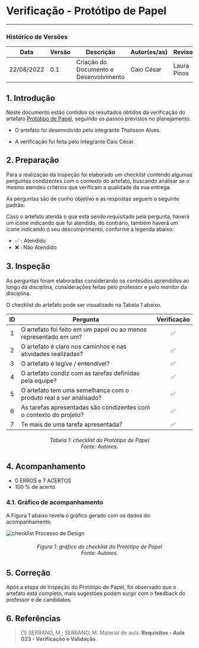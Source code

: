 # Verificação - Protótipo de Papel
***

### Histórico de Versões

**Data** | **Versão** | **Descrição** | **Autor(es/as)** | **Revisor** |
--- | --- | --- | --- | --- |
22/08/2022 | 0.1 | Criação do Documento e Desenvolvimento | Caio César | Laura Pinos 

## 1. Introdução

Neste documento estão contidos os resultados obtidos da verificação do artefato [Protótipo de Papel](../designAvalEDesenv/prototPapel), seguindo os passos previstos no planejamento.

* O artefato foi desenvolvido pelo integrante Thalisson Alves.

* A verificação foi feita pelo integrante Caio César.


## 2. Preparação

Para a realização da Inspeção foi elaborado um checklist contendo algumas perguntas condizentes com o contexto do artefato, buscando analisar se o mesmo atendeu critérios que verificam a qualidade da sua entrega.

As perguntas são de cunho objetivo e as respostas seguem o seguinte padrão:

Caso o artefato atenda o que está sendo requisitado pela pergunta, haverá um ícone indicando que foi atendido, do contrário, também haverá um ícone indicando o seu descumprimento, conforme a legenda abaixo:

- ✅ : Atendido
- ❌ : Não Atendido

## 3. Inspeção

As perguntas foram elaboradas considerando os conteúdos aprendidos ao longo da disciplina, considerações feitas pelo professor e pelo monitor da disciplina.

O checklist do artefato pode ser visualizado na Tabela 1 abaixo.

|ID|Pergunta| Verificação |
|:---:|-------------|:--------:|
| 1 | O artefato foi feito em um papel ou ao menos representado em um? | ✅ |
| 2 | O artefato é claro nos caminhos e nas atividades realizadas? | ✅ |
| 3 | O artefato é legíve / entendível? | ✅ |
| 4 | O artefato condiz com as tarefas definidas pela equipe? | ✅ |
| 5 | O artefato tem uma semelhança com o produto real a ser analisado? | ✅ |
| 6 | As tarefas apresentadas são condizentes com o contexto do projeto? | ✅ |
| 7 | Te mais de uma tarefa apresentada? | ✅ |

<h6 align = "center">Tabela 1: checklist do Protótipo de Papel <br>Fonte: Autores. </h6>

## 4. Acompanhamento

- 0 ERROS e 7 ACERTOS
- 100 % de acerto.

### 4.1. Gráfico de acompanhamento

A Figura 1 abaixo revela o gráfico gerado com os dados do acompanhamento.

![checklist Processo de Design](https://github.com/Interacao-Humano-Computador/2022.1-Faculdade-de-Arquitetura-e-Urbanismo/blob/verif-caio/docs/assets/100porcem.png?raw=true)

<h6 align = "center">Figura 1: gráfico do checklist do Protótipo de Papel <br>Fonte: Autores. </h6>

## 5. Correção

Após a etapa de Inspeção do Protótipo de Papel, foi observado que o artefato está completo, mais sugestões podem surgir com o feedback do professor e de candidatos.

## 6. Referências

> [1] SERRANO, M.; SERRANO, M. Material de aula. **Requisitos - Aula 023 - Verificação e Validação**.
